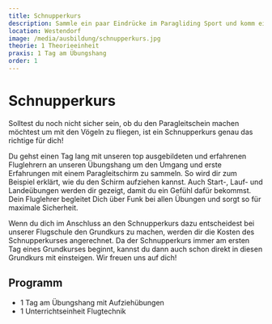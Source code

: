 ```yaml
---
title: Schnupperkurs
description: Sammle ein paar Eindrücke im Paragliding Sport und komm einen Tag lang mit unseren top ausgebildeten und erfahrenen Fluglehrern an unseren Übungshang um den Umgang und mit einem Paragleitschirm zu sammeln.
location: Westendorf
image: /media/ausbildung/schnupperkurs.jpg
theorie: 1 Theorieeinheit
praxis: 1 Tag am Übungshang
order: 1
---
```


# Schnupperkurs

Solltest du noch nicht sicher sein, ob du den Paragleitschein machen möchtest um mit den Vögeln zu fliegen, ist ein Schnupperkurs genau das richtige für dich!

Du gehst einen Tag lang mit unseren top ausgebildeten und erfahrenen Fluglehrern an unseren Übungshang um den Umgang und erste Erfahrungen mit einem Paragleitschirm zu sammeln. So wird dir zum Beispiel erklärt, wie du den Schirm aufziehen kannst. Auch Start-, Lauf- und Landeübungen werden dir gezeigt, damit du ein Gefühl dafür bekommst. Dein Fluglehrer begleitet Dich über Funk bei allen Übungen und sorgt so für maximale Sicherheit.

Wenn du dich im Anschluss an den Schnupperkurs dazu entscheidest bei unserer Flugschule den Grundkurs zu machen, werden dir die Kosten des Schnupperkurses angerechnet. Da der Schnupperkurs immer am ersten Tag eines Grundkurses beginnt, kannst du dann auch schon direkt in diesen Grundkurs mit einsteigen. 
Wir freuen uns auf dich! 

## Programm

- 1 Tag am Übungshang mit Aufziehübungen
- 1 Unterrichtseinheit Flugtechnik
